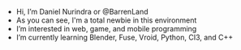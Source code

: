- Hi, I’m Daniel Nurindra or @BarrenLand
- As you can see, I'm a total newbie in this environment
- I’m interested in web, game, and mobile programming
- I’m currently learning Blender, Fuse, Vroid, Python, CI3, and C++


<!---
BarrenLand/BarrenLand is a ✨ special ✨ repository because its `README.md` (this file) appears on your GitHub profile.
You can click the Preview link to take a look at your changes.
--->
